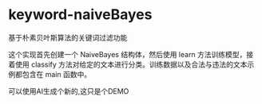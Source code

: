 # keyword-naiveBayes
基于朴素贝叶斯算法的关键词过滤功能

这个实现首先创建一个 NaiveBayes 结构体，然后使用 learn 方法训练模型，接着使用 classify 方法对给定的文本进行分类。训练数据以及合法与违法的文本示例都包含在 main 函数中。

可以使用AI生成个新的,这只是个DEMO
